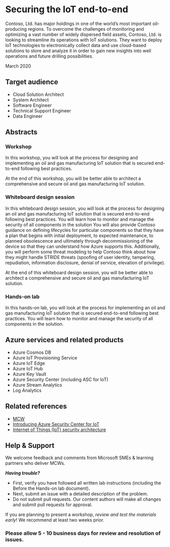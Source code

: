 # Securing the IoT end-to-end

Contoso, Ltd. has major holdings in one of the world’s most important oil-producing regions. To overcome the challenges of monitoring and optimizing a vast number of widely dispersed field assets, Contoso, Ltd. is looking to streamline its operations with IoT solutions. They want to deploy IoT technologies to electronically collect data and use cloud-based solutions to store and analyze it in order to gain new insights into well operations and future drilling possibilities. 

March 2020

## Target audience

-	Cloud Solution Architect
-   System Architect
-   Software Engineer
-   Technical Support Engineer
-   Data Engineer

## Abstracts

### Workshop

In this workshop, you will look at the process for designing and implementing an oil and gas manufacturing IoT solution that is secured end-to-end following best practices. 

At the end of this workshop, you will be better able to architect a comprehensive and secure oil and gas manufacturing IoT solution.

### Whiteboard design session

In this whiteboard design session, you will look at the process for designing an oil and gas manufacturing IoT solution that is secured end-to-end following best practices. You will learn how to monitor and manage the security of all components in the solution You will also provide Contoso guidance on defining lifecycles for particular components so that they have a plan that begins with initial deployment, to expected maintenance, to planned obsolescence and ultimately through decommissioning of the device so that they can understand how Azure supports this. Additionally, you will perform some threat modeling to help Contoso think about how they might handle STRIDE threats (spoofing of user identity, tampering, repudiation, information disclosure, denial of service, elevation of privilege).  

At the end of this whiteboard design session, you will be better able to architect a comprehensive and secure oil and gas manufacturing IoT solution.

### Hands-on lab 

In this hands-on lab, you will look at the process for implementing an oil and gas manufacturing IoT solution that is secured end-to-end following best practices. You will learn how to monitor and manage the security of all components in the solution. 

## Azure services and related products

- Azure Cosmos DB
- Azure IoT Provisioning Service
- Azure IoT Edge
- Azure IoT Hub
- Azure Key Vault
- Azure Security Center (including ASC for IoT)
- Azure Stream Analytics
- Log Analytics

## Related references

- [MCW](https://github.com/Microsoft/MCW)
- [Introducing Azure Security Center for IoT](https://docs.microsoft.com/en-us/azure/asc-for-iot/overview)
- [Internet of Things (IoT) security architecture](https://docs.microsoft.com/en-us/azure/iot-fundamentals/iot-security-architecture) 

## Help & Support

We welcome feedback and comments from Microsoft SMEs & learning partners who deliver MCWs.  

***Having trouble?***

- First, verify you have followed all written lab instructions (including the Before the Hands-on lab document).
- Next, submit an issue with a detailed description of the problem.
- Do not submit pull requests. Our content authors will make all changes and submit pull requests for approval.

If you are planning to present a workshop, *review and test the materials early*! We recommend at least two weeks prior.

### Please allow 5 - 10 business days for review and resolution of issues.
